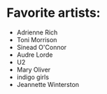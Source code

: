 # Favorite artists:
- Adrienne Rich
- Toni Morrison
- Sinead O'Connor
- Audre Lorde
- U2
- Mary Oliver
- indigo girls
- Jeannette Winterston
